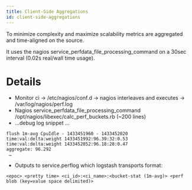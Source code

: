 ```yaml
---
title: Client-Side Aggregations
id: client-side-aggregations
---
```


To minimize complexity and maximize scalability metrics are aggregated and time-aligned on the source.  

It uses the nagios service_perfdata_file_processing_command on a 30sec interval (0.02s real/wall time usage).

 # Details

* Monitor ci -> /etc/nagios/conf.d -> nagios interleaves and executes -> /var/log/nagios/perf.log
* Nagios service_perfdata_file_processing_command  /opt/nagios/libexec/calc_perf_buckets.rb (~200 lines)
* ...debug log snippet …

~~~
flush 1m-avg CpuIdle - 1433451960 - 1433452020
time:val:delta:weight 1433451992:96.39:32:0.53
time:val:delta:weight 1433452052:96.18:28:0.47
aggregate: 96.292
 …
~~~

* Outputs to service.perflog which logstash transports
format:

~~~
<epoc> <pretty time> <ci_id>:<ci_name>:<bucket-stat (1m-avg)> <perf blob (key=value space delimited)>
~~~
